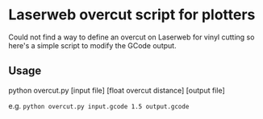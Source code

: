 # Laserweb overcut script for plotters

Could not find a way to define an overcut on Laserweb for vinyl cutting so here's a simple script to modify the GCode output.

## Usage
python overcut.py [input file] [float overcut distance] [output file]

e.g. `python overcut.py input.gcode 1.5 output.gcode`
